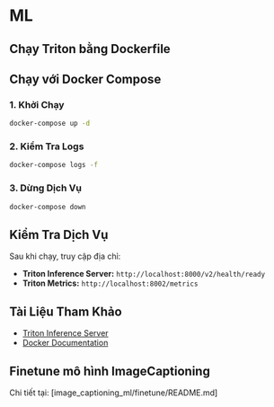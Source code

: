 # ML

## Chạy Triton bằng Dockerfile

## Chạy với Docker Compose

### 1. Khởi Chạy
```bash
docker-compose up -d
```

### 2. Kiểm Tra Logs
```bash
docker-compose logs -f
```

### 3. Dừng Dịch Vụ
```bash
docker-compose down
```

## Kiểm Tra Dịch Vụ
Sau khi chạy, truy cập địa chỉ:
- **Triton Inference Server:** `http://localhost:8000/v2/health/ready`
- **Triton Metrics:** `http://localhost:8002/metrics`


## Tài Liệu Tham Khảo
- [Triton Inference Server](https://github.com/triton-inference-server/server)
- [Docker Documentation](https://docs.docker.com/)

## Finetune mô hình ImageCaptioning
Chi tiết tại: [image_captioning_ml/finetune/README.md]